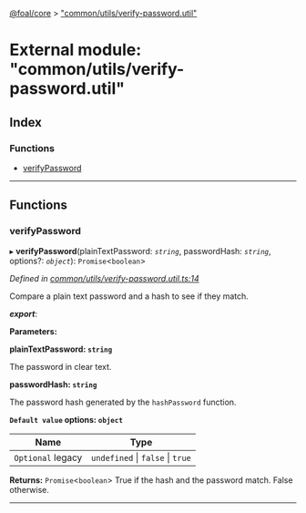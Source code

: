 [@foal/core](../README.md) > ["common/utils/verify-password.util"](../modules/_common_utils_verify_password_util_.md)

# External module: "common/utils/verify-password.util"

## Index

### Functions

* [verifyPassword](_common_utils_verify_password_util_.md#verifypassword)

---

## Functions

<a id="verifypassword"></a>

###  verifyPassword

▸ **verifyPassword**(plainTextPassword: *`string`*, passwordHash: *`string`*, options?: *`object`*): `Promise`<`boolean`>

*Defined in [common/utils/verify-password.util.ts:14](https://github.com/FoalTS/foal/blob/538afb23/packages/core/src/common/utils/verify-password.util.ts#L14)*

Compare a plain text password and a hash to see if they match.

*__export__*: 

**Parameters:**

**plainTextPassword: `string`**

The password in clear text.

**passwordHash: `string`**

The password hash generated by the `hashPassword` function.

**`Default value` options: `object`**

| Name | Type |
| ------ | ------ |
| `Optional` legacy | `undefined` \| `false` \| `true` |

**Returns:** `Promise`<`boolean`>
True if the hash and the password match. False otherwise.

___

